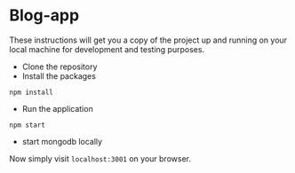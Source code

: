 # Blog-app

These instructions will get you a copy of the project up and running on your local machine for development and testing purposes.

- Clone the repository
- Install the packages
```
npm install
```
- Run the application
```
npm start
```
- start mongodb locally

Now simply visit `localhost:3001` on your browser.